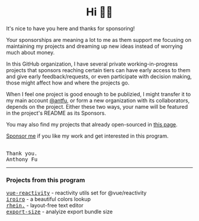 <h1 align='center'>Hi 👋🏼</h1>

It's nice to have you here and thanks for sponsoring!

Your sponsorships are meaning a lot to me as them support me focusing on maintaining my projects and dreaming up new ideas instead of worrying much about money.

In this GitHub organization, I have several private working-in-progress projects that sponsors reaching certain tiers can have early access to them and give early feedback/requests, or even participate with decision making, those might affect how and where the projects go.

When I feel one project is good enough to be publizied, I might transfer it to my main account [@antfu](https://github.com/antfu), or form a new organization with its collaborators, depends on the project. Either these two ways, your name will be featured in the project's README as its Sponsors.

You may also find my projects that already open-sourced in [this page](https://antfu.me/projects).

[Sponsor me](https://github.com/sponsors/antfu) if you like my work and get interested in this program.

<br>
<samp>Thank you.</samp><br>
<samp>Anthony Fu</samp>

<hr>

### Projects from this program
  
<a href='https://github.com/vue-reactivity'><samp>vue-reactivity</samp></a> - reactivity utils set for @vue/reactivity<br>
<a href='https://github.com/antfu/iroiro'><samp>iroiro</samp></a> - a beautiful colors lookup<br>
<a href='https://github.com/antfu/rhein.'><samp>rhein.</samp></a> - layout-free text editor<br>
<a href='https://github.com/antfu/export-size'><samp>export-size</samp></a> - analyize export bundle size<br>
